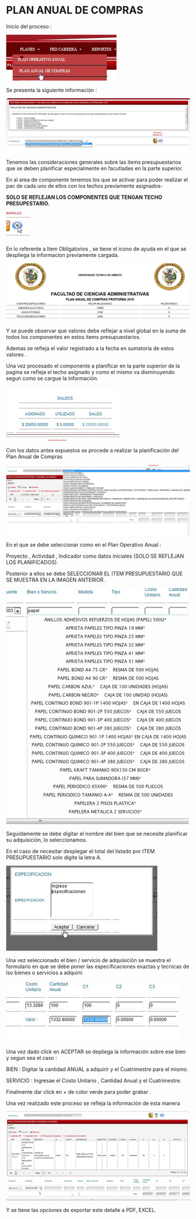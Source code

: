# PLAN ANUAL DE COMPRAS

Inicio del proceso :

![](<.gitbook/assets/menu poa.jpg>)

Se presenta la siguiente información :

![](.gitbook/assets/pac2.jpg)

Tenemos las consideraciones generales sobre las items presupuestarios que se deben planificar especialmente en facutlades en la parte superior.

En al area de componente tenemos los que se activar para poder realizar el pac de cada uno de ellos con los techos previamente asignados-

**SOLO SE REFLEJAN LOS COMPONENTES QUE TENGAN TECHO PRESUPESTARIO.**

![](.gitbook/assets/pac3.jpg)

En lo referente a Item Obligatorios , se tiene el icono de ayuda en el que se despliega la informacíon previamente cargada.

![](.gitbook/assets/pac4.jpg)

Y se puede observar que valores debe reflejar a nivel global en la suma de todos los componentes en estos items presupuestarios.

Ademas se refleja el valor registrado a la fecha en sumatoria de estos valores .

Una vez procesado el componente a planificar en la parte superior de la pagina se refleja el techo asignado y como el mismo va disminuyendo segun como se cargue la información.

![](.gitbook/assets/pac5.jpg)

Con los datos antes expuestos se procede a realizar la planificación del Plan Anual de Compras

![](.gitbook/assets/pac6.jpg)

En el que se debe seleccionar como en el Plan Operativo Anual :

Proyecto , Actividad , Indicador como datos iniciales (SOLO SE REFLEJAN LOS PLANIFICADOS).

Posterior a ellos se debe SELECCIONAR EL ITEM PRESUPUESTARIO QUE SE MUESTRA EN LA IMAGEN ANTERIOR.

![](.gitbook/assets/pac7.jpg)

Seguidamente se debe digitar el nombre del bien que se necesite planificar su adquisición, lo seleccionamos.

En el caso de necesitar desplegar el total del listado por ITEM PRESUPUESTARIO solo digite la letra A.

![](.gitbook/assets/pac8.jpg)

Una vez seleccionado el bien / servicio de adquisición se muestra el formulario en que se debe poner las especificaciones exactas y tecnicas de lso bienes o servicios a adquirir.

![](.gitbook/assets/pac9.jpg)

Una vez dado click en ACEPTAR se depliega la información sobre ese bien y segun sea el caso :

BIEN : Digitar la cantidad ANUAL a adquirir y el Cuatrimestre para el mismo.

SERVICIO : Ingresae el Costo Unitario , Cantidad Anual y el Cuatrimestre.

Finalmente dar click en + de color verde para poder grabar .

Una vez realizado este proceso se refleja la información de esta manera

![](.gitbook/assets/pac10.jpg)

Y se tiene las opciones de exportar este detalle a PDF, EXCEL.
